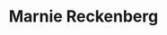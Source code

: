 ---
category: Alumni
layout: lab_member
photo: placeholder.png
social: {}
title: Marnie Reckenberg
---